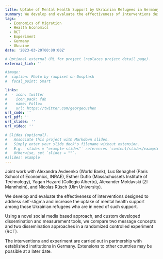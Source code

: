 ```yaml
---
title: Uptake of Mental Health Support by Ukrainian Refugees in Germany
summary: We develop and evaluate the effectiveness of interventions designed to address self-stigma and increase the uptake of mental health support among those Ukrainian refugees who are in need of such support, in a novel social media design. The interventions differ in both content and dissemination strategy, and are evaluated in a randomized controlled experiment (RCT). (Joint work with Alexandra Avdeenko, Luc Behaghel, Esther Duflo, Yagan Hazard, Alexander Moldavski, and Nicolas Rüsch.)
tags:
  - Economics of Migration
  - Health Economics
  - RCT
  - Experiment
  - Germany
  - Ukraine
date: '2023-03-20T00:00:00Z'

# Optional external URL for project (replaces project detail page).
external_link: ''

#image:
#  caption: Photo by rawpixel on Unsplash
#  focal_point: Smart

links:
#  - icon: twitter
#    icon_pack: fab
#    name: Follow
#    url: https://twitter.com/georgecushen
url_code: ''
url_pdf: ''
url_slides: ''
url_video: ''

# Slides (optional).
#   Associate this project with Markdown slides.
#   Simply enter your slide deck's filename without extension.
#   E.g. `slides = "example-slides"` references `content/slides/example-slides.md`.
#   Otherwise, set `slides = ""`.
#slides: example
---
```


Joint work with Alexandra Avdeenko (World Bank), Luc Behaghel (Paris School of Economics, INRAE), Esther Duflo (Massachussets Institute of Technology), Yagan Hazard (Collegio Alberto), Alexander Moldavski (ZI Mannheim), and Nicolas Rüsch (Ulm University).

We develop and evaluate the effectiveness of interventions designed to address self-stigma and increase the uptake of mental health support among those Ukrainian refugees who are in need of such support.

Using a novel social media based approach, and custom developed dissemination and measurement tools, we compare two message concepts and two dissemination approaches in a randomized controlled experiment (RCT).

The interventions and experiment are carried out in partnership with established institutions in Germany. Extensions to other countries may be possible at a later date.
